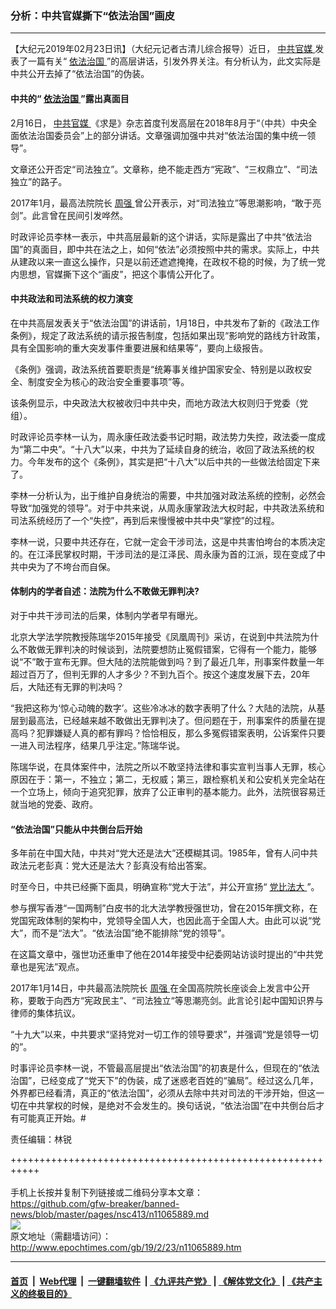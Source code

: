 ### 分析：中共官媒撕下“依法治国”画皮
------------------------

<p>
 【大纪元2019年02月23日讯】（大纪元记者古清儿综合报导）近日，
 <a href="http://www.epochtimes.com/gb/tag/%E4%B8%AD%E5%85%B1%E5%AE%98%E5%AA%92.html">
  中共官媒
 </a>
 发表了一篇有关“
 <a href="http://www.epochtimes.com/gb/tag/%E4%BE%9D%E6%B3%95%E6%B2%BB%E5%9B%BD.html">
  依法治国
 </a>
 ”的高层讲话，引发外界关注。有分析认为，此文实际是中共公开去掉了“依法治国”的伪装。
</p>
<h4>
 中共的“
 <a href="http://www.epochtimes.com/gb/tag/%E4%BE%9D%E6%B3%95%E6%B2%BB%E5%9B%BD.html">
  依法治国
 </a>
 ”露出真面目
</h4>
<p>
 2月16日，
 <a href="http://www.epochtimes.com/gb/tag/%E4%B8%AD%E5%85%B1%E5%AE%98%E5%AA%92.html">
  中共官媒
 </a>
 《求是》杂志首度刊发高层在2018年8月于“（中共）中央全面依法治国委员会”上的部分讲话。文章强调加强中共对“依法治国的集中统一领导”。
</p>
<p>
 文章还公开否定“司法独立”。文章称，绝不能走西方“宪政”、“三权鼎立”、“司法独立”的路子。
</p>
<p>
 2017年1月，最高法院院长
 <a href="http://www.epochtimes.com/gb/tag/%E5%91%A8%E5%BC%BA.html">
  周强
 </a>
 曾公开表示，对“司法独立”等思潮影响，“敢于亮剑”。此言曾在民间引发哗然。
</p>
<p>
 时政评论员李林一表示，中共高层最新的这个讲话，实际是露出了中共“依法治国”的真面目，即中共在法之上，如何“依法”必须按照中共的需求。实际上，中共从建政以来一直这么操作，只是以前还遮遮掩掩，在政权不稳的时候，为了统一党内思想，官媒撕下这个“画皮”，把这个事情公开化了。
</p>
<h4>
 中共政法和司法系统的权力演变
</h4>
<p>
 在中共高层发表关于“依法治国”的讲话前，1月18日，中共发布了新的《政法工作条例》，规定了政法系统的请示报告制度，包括如果出现“影响党的路线方针政策，具有全国影响的重大突发事件重要进展和结果等”，要向上级报告。
</p>
<p>
 《条例》强调，政法系统首要职责是“统筹事关维护国家安全、特别是以政权安全、制度安全为核心的政治安全重要事项”等。
</p>
<p>
 该条例显示，中央政法大权被收归中共中央，而地方政法大权则归于党委（党组）。
</p>
<p>
 时政评论员李林一认为，周永康任政法委书记时期，政法势力失控，政法委一度成为“第二中央”。“十八大”以来，中共为了延续自身的统治，收回了政法系统的权力。今年发布的这个《条例》，其实是把“十八大”以后中共的一些做法给固定下来了。
</p>
<p>
 李林一分析认为，出于维护自身统治的需要，中共加强对政法系统的控制，必然会导致“加强党的领导”。对于中共来说，从周永康掌政法大权时起，中共政法系统和司法系统经历了一个“失控”，再到后来慢慢被中共中央“掌控”的过程。
</p>
<p>
 李林一说，只要中共还存在，它就一定会干涉司法，这是中共害怕垮台的本质决定的。在江泽民掌权时期，干涉司法的是江泽民、周永康为首的江派，现在变成了中共中央为了不垮台而自保。
</p>
<h4>
 体制内的学者自述：法院为什么不敢做无罪判决?
</h4>
<p>
 对于中共干涉司法的后果，体制内学者早有曝光。
</p>
<p>
 北京大学法学院教授陈瑞华2015年接受《凤凰周刊》采访，在说到中共法院为什么不敢做无罪判决的时候谈到，法院要想防止冤假错案，它得有一个能力，能够说“不”敢于宣布无罪。但大陆的法院能做到吗？到了最近几年，刑事案件数量一年超过百万了，但判无罪的人才多少？不到九百个。按这个速度发展下去，20年后，大陆还有无罪的判决吗？
</p>
<p>
 “我把这称为‘惊心动魄的数字’。这些冷冰冰的数字表明了什么？大陆的法院，从基层到最高法，已经越来越不敢做出无罪判决了。但问题在于，刑事案件的质量在提高吗？犯罪嫌疑人真的都有罪吗？恰恰相反，那么多冤假错案表明，公诉案件只要一进入司法程序，结果几乎注定。”陈瑞华说。
</p>
<p>
 陈瑞华说，在具体案件中，法院之所以不敢坚持法律和事实宣判当事人无罪，核心原因在于：第一，不独立；第二，无权威；第三，跟检察机关和公安机关完全站在一个立场上，倾向于追究犯罪，放弃了公正审判的基本能力。此外，法院很容易迁就当地的党委、政府。
</p>
<h4>
 “依法治国”只能从中共倒台后开始
</h4>
<p>
 多年前在中国大陆，中共对“党大还是法大”还模糊其词。1985年，曾有人问中共政法元老彭真：党大还是法大？彭真没有给出答案。
</p>
<p>
 时至今日，中共已经撕下面具，明确宣称“党大于法”，并公开宣扬“
 <a href="http://www.epochtimes.com/gb/tag/%E5%85%9A%E6%AF%94%E6%B3%95%E5%A4%A7.html">
  党比法大
 </a>
 ”。
</p>
<p>
 参与撰写香港“一国两制”白皮书的北大法学教授强世功，曾在2015年撰文称，在党国宪政体制的架构中，党领导全国人大，也因此高于全国人大。由此可以说“党大”，而不是“法大”。“依法治国”绝不能排除“党的领导”。
</p>
<p>
 在这篇文章中，强世功还重申了他在2014年接受中纪委网站访谈时提出的“中共党章也是宪法”观点。
</p>
<p>
 2017年1月14日，中共最高法院院长
 <a href="http://www.epochtimes.com/gb/tag/%E5%91%A8%E5%BC%BA.html">
  周强
 </a>
 在全国高院院长座谈会上发言中公开称，要敢于向西方“宪政民主”、“司法独立“等思潮亮剑。此言论引起中国知识界与律师的集体抗议。
</p>
<p>
 “十九大”以来，中共要求“坚持党对一切工作的领导要求”，并强调“党是领导一切的”。
</p>
<p>
 时事评论员李林一说，不管最高层提出“依法治国”的初衷是什么，但现在的“依法治国”，已经变成了“党天下”的伪装，成了迷惑老百姓的“骗局”。经过这么几年，外界都已经看清，真正的“依法治国”，必须从去除中共对司法的干涉开始，但这一切在中共掌权的时候，是绝对不会发生的。换句话说，“依法治国”在中共倒台后才有可能真正开始。#
</p>
<p>
 责任编辑：林锐
</p>

+++++++++++++++++++++++++++++++++++++++++++++++++++++++++++<br/><br/>
手机上长按并复制下列链接或二维码分享本文章：<br/>
https://github.com/gfw-breaker/banned-news/blob/master/pages/nsc413/n11065889.md <br/>
<a href='https://github.com/gfw-breaker/banned-news/blob/master/pages/nsc413/n11065889.md'><img src='https://github.com/gfw-breaker/banned-news/blob/master/pages/nsc413/n11065889.md.png'/></a> <br/>
原文地址（需翻墙访问）：http://www.epochtimes.com/gb/19/2/23/n11065889.htm


------------------------
#### [首页](https://github.com/gfw-breaker/banned-news/blob/master/README.md) &nbsp;|&nbsp; [Web代理](https://github.com/labour-camp/helloworld) &nbsp;|&nbsp; [一键翻墙软件](https://github.com/gfw-breaker/nogfw/blob/master/README.md) &nbsp;| [《九评共产党》](https://github.com/gfw-breaker/9ping.md/blob/master/README.md#九评之一评共产党是什么) | [《解体党文化》](https://github.com/gfw-breaker/jtdwh.md/blob/master/README.md) | [《共产主义的终极目的》](https://github.com/gfw-breaker/gczydzjmd.md/blob/master/README.md)


